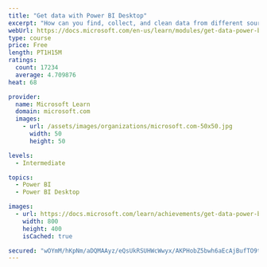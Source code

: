 ```yaml
---
title: "Get data with Power BI Desktop"
excerpt: "How can you find, collect, and clean data from different sources? Power BI is a tool for making sense of your data. You will learn tricks to make data-gathering easier."
webUrl: https://docs.microsoft.com/en-us/learn/modules/get-data-power-bi/
type: course
price: Free
length: PT1H15M
ratings:
  count: 17234
  average: 4.709876
heat: 68

provider:
  name: Microsoft Learn
  domain: microsoft.com
  images:
    - url: /assets/images/organizations/microsoft.com-50x50.jpg
      width: 50
      height: 50

levels:
  - Intermediate

topics:
  - Power BI
  - Power BI Desktop

images:
  - url: https://docs.microsoft.com/learn/achievements/get-data-power-bi-desktop-social.png
    width: 800
    height: 400
    isCached: true

secured: "wOYmM/hKpNm/aDQMAAyz/eQsUkRSUHWcWwyx/AKPHobZ5bwh6aEcAjBufTO9tjEbyc0sT/yHcAm5QSlS9K6PaqAa68hrGftg3oQv5+OEctrZaLY3dqqvvwAUYoIqbwY0AZGdS/wYONv1EKiaNSFkXMl32ZTpDq6NoMmvV4JUfMbt59TG4SFWCCa4lP3OtbiQOjCp6tRYtlc5mURhIKCokXASeCj5NrwIXQy/j+mksWabcUA26k4fFMZbVawixGmA50xa7N7IFARN3D+w4hIe2bzgFX4bo+9m+VOFkP2lzjetX3MMiHbk+577gDeApVQVh7cWXU7mVYjNzh/Rx9eaoSl437kxFSs73mI4o8NJiirRYTIohI6Gko4p2ElJ6t5Vuq07wy05TT5BnhdCC+V7nw6NFj82sX+Nau/DcL0yi/91lqbLIexvlLinuH4Un/M4;bgHISCFQi/TFtmXChk9k3w=="
---
```


